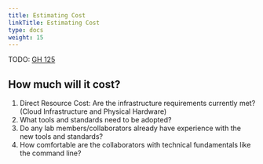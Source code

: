 ```yaml
---
title: Estimating Cost
linkTitle: Estimating Cost
type: docs
weight: 15
---
```


TODO: [GH 125](https://github.com/ReproNim/repronim.org/issues/125)

## How much will it cost?

1. Direct Resource Cost: Are the infrastructure requirements currently met? (Cloud Infrastructure and Physical Hardware)
1. What tools and standards need to be adopted?
1. Do any lab members/collaborators already have experience with the new tools and standards?
1. How comfortable are the collaborators with technical fundamentals like the command line?

